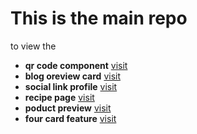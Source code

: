 # This is the main repo

to view the

 -  **qr code component** [visit](./qr-code-component-main/)
 - **blog oreview card**  [visit](./blog-preview-card-main/)
 - **social link profile** [visit](./social-links-profile-main)
 - **recipe page** [visit](./recipe-page-main/)
 - **poduct preview** [visit](./product-preview-card-component-main/)
 - **four card feature** [visit](./four-card-feature-section-master/)
